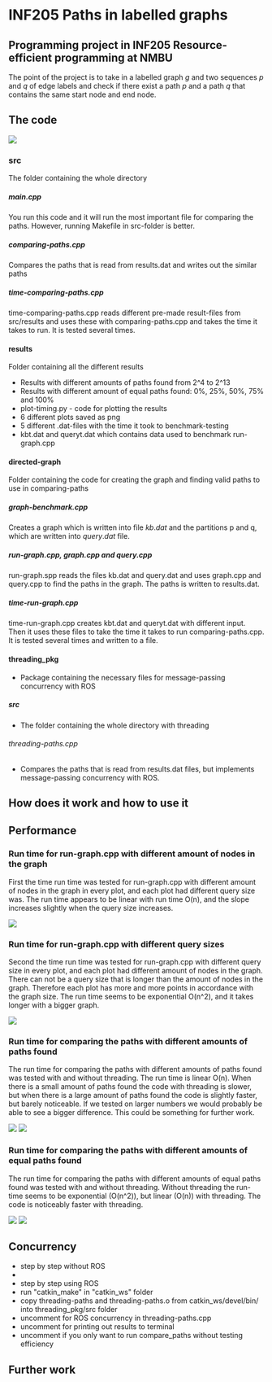 # INF205 Paths in labelled graphs
## Programming project in INF205 Resource-efficient programming at NMBU
The point of the project is to take in a labelled graph *g* and two sequences *p* and *q* of edge labels and check if there exist a path *p* and a path *q* that contains the same start node and end node. 

## The code 
<img src="directory-tree.png">

### src
The folder containing the whole directory

##### main.cpp
You run this code and it will run the most important file for comparing the paths. However, running Makefile in src-folder is better. 

##### comparing-paths.cpp
Compares the paths that is read from results.dat and writes out the similar paths 

##### time-comparing-paths.cpp
time-comparing-paths.cpp reads different pre-made result-files from src/results and uses these with comparing-paths.cpp and takes the time it takes to run. It is tested several times. 


#### results 
Folder containing all the different results 
- Results with different amounts of paths found from 2^4 to 2^13
- Results with different amount of equal paths found: 0%, 25%, 50%, 75% and 100%
- plot-timing.py - code for plotting the results 
- 6 different plots saved as png 
- 5 different .dat-files with the time it took to benchmark-testing 
- kbt.dat and queryt.dat which contains data used to benchmark run-graph.cpp


#### directed-graph
Folder containing the code for creating the graph and finding valid paths to use in comparing-paths

##### graph-benchmark.cpp
Creates a graph which is written into file $kb.dat$ and the partitions p and q, which are written into $query.dat$ file.


##### run-graph.cpp, graph.cpp and query.cpp
run-graph.spp reads the files kb.dat and query.dat and uses graph.cpp and query.cpp to find the paths in the graph. The paths is written to results.dat. 

##### time-run-graph.cpp
time-run-graph.cpp creates kbt.dat and queryt.dat with different input. Then it uses these files to take the time it takes to run comparing-paths.cpp. It is tested several times and written to a file. 


#### threading_pkg 
- Package containing the necessary files for message-passing concurrency with ROS

##### src
- The folder containing the whole directory with threading

###### threading-paths.cpp
- Compares the paths that is read from results.dat files, but implements message-passing concurrency with ROS. 


## How does it work and how to use it


## Performance 
### Run time for run-graph.cpp with different amount of nodes in the graph 
First the time run time was tested for run-graph.cpp with different amount of nodes in the graph in every plot, and each plot had different query size was. 
The run time appears to be linear with run time O(n), and the slope increases slightly when the query size increases. 

<img src="/src/results/plot-run-graph1.png">

### Run time for run-graph.cpp with different query sizes
Second the time run time was tested for run-graph.cpp with different query size in every plot, and each plot had different amount of nodes in the graph. 
There can not be a query size that is longer than the amount of nodes in the graph. Therefore each plot has more and more points in accordance with the graph size. 
The run time seems to be exponential O(n^2), and it takes longer with a bigger graph. 

<img src="/src/results/plot-run-graph2.png">


### Run time for comparing the paths with different amounts of paths found 
The run time for comparing the paths with different amounts of paths found was tested with and without threading. 
The run time is linear O(n). 
When there is a small amount of paths found the code with threading is slower, but when there is a large amount of paths found the code is slightly faster, but barely noticeable. If we tested on larger numbers we would probably be able to see a bigger difference. This could be something for further work. 

<img src="/src/results/plot-compare-paths1.png"> 
<img src="/src/results/plot-compare-paths-thread1.png">

### Run time for comparing the paths with different amounts of equal paths found 
The run time for comparing the paths with different amounts of equal paths found was tested with and without threading. 
Without threading the run-time seems to be exponential (O(n^2)), but linear (O(n)) with threading. 
The code is noticeably faster with threading. 

<img src="/src/results/plot-compare-paths2.png"> 
<img src="/src/results/plot-compare-paths-thread2.png">


## Concurrency 
- step by step without ROS
-  
- step by step using ROS
-   run "catkin_make" in "catkin_ws" folder
-   copy threading-paths and threading-paths.o from catkin_ws/devel/bin/ into threading_pkg/src folder 
-   uncomment for ROS concurrency in threading-paths.cpp 
-   uncomment for printing out results to terminal
-   uncomment if you only want to run compare_paths without testing efficiency


## Further work 


